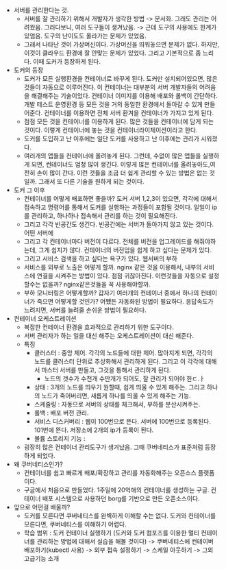 - 서버를 관리한다는 것. 
	- 서버를 잘 관리하기 위해서 개발자가 생각한 방법 -> 문서화. 그래도 관리는 어려웠음. 그러다보니, 여러 도구들이 생겨났음. -> 근데 도구의 사용에도 한계가 있엄음. 도구의 난이도도 올라가는 문제가 있었음.
	- 그래서 나타난 것이 가상머신이다. 가상머신을 띄워놓으면 문제가 없다. 하지만, 이것이 클라우드 환경에 잘 안맞는 문제가 있었다. 그리고 기본적으로 좀 느리다. 이때 도커가 등장하게 된다. 
- 도커의 등장 
	- 도커가 모든 실행환경을 컨테이너로 바꾸게 된다. 도커만 설치되어있으면, 많은 것들이 자동으로 이루어진다. 이 컨테이너는 대부분의 서버 개발자들의 어려움을 해결해주는 기술이었다. 컨테이너 이미지를 이용해 배포와 롤백이 간단하다. 개발 테스트 운영환경 등 모든 것을 거의 동일한 환경에서 돌아갈 수 있게 만들어준다. 컨테이너를 이용하면 전체 서버 환겨을 컨테이너가 가지고 있게 된다. 
	- 점점 모든 것을 컨테이너를 이용하게 된다. 많은 것들을 컨테이너에 담게 되는 것이다. 이렇게 컨테이너에 놓는 것을 컨테이너라이제이션이라고 한다. 
	- 도커를 도입하고 난 이후에는 일단 도커를 사용하고 난 이후에는 관리가 시워졌다. 
	- 여러개의 앱들을 컨테이너에 올려놓게 된다. 그런데, 수없이 많은 앱들을 실행하게 되면, 컨테이너도 엄청 많이 생긴다. 이렇게 많은 컨테이너를 올려놓아도,여전히 손이 많이 간다. 이런 것들을 조금 더 쉽게 관리할 수 있는 방법은 없는 것일까. 그래서 또 다른 기술을 원하게 되는 것이다.
- 도커 그 이후
	- 컨테이너를 어떻게 배포하면 좋을까? 도커 서버 1,2,3이 있으면, 각각에 대해서 접속하고 명령어를 통해서 도커를 실행하는 과정들이 포함될 것이다. 일일이 ip를 관리하고, 하나하나 접속해서 관리를 하는 것이 필요해진다. 
	- 그리고 각각 빈공간도 생긴다. 빈공간에는 서버가 돌아가지 않고 있는 것이다. 어떤 서버에 
	- 그리고 각 컨테이너마다 버전이 다르다. 전체를 버전을 업그레이드를 해줘야하는데, 그게 쉽지가 않다. 컨테이너의 버전업을 쉽게 하고 싶다는 문제가 있다.
	- 그리고 서비스 검색을 하고 싶다는 욕구가 있다. 웹서버의 부하
	- 서비스를 외부로 노출은 어떻게 할까. nginx 같은 것을 이용해서, 내부의 서비스에 연결을 시켜주는 방법이 있다. 점점 귀찮아진다. 이런것들을 자동으로 설정할수는 없을까? nginx같은것들을 꼭 사용해야할까.
	- 부하 모니터링은 어떻게할까? 갑자기 여러개의 컨테이너 중에서 하나의 컨테이너가 죽으면 어떻게할 것인가? 어쨌든 자동화된 방법이 필요하다. 응답속도가 느려지면, 서버를 늘려줄 손쉬운 방법이 필요하다.
- 컨테이너 오케스트레이션 
	- 복잡한 컨테이너 환경을 효과적으로 관리하기 위한 도구이다.
	- 서버 관리자가 하는 일을 대신 해주는 오케스트레이션이 대신 해준다. 
	- 특징
		- 클러스터 : 중앙 제어. 각각의 노드들에 대한 제어. 많아지게 되면, 각각의 노드를 클러스터 단위로 추상화해서 관리하게 된다. 그리고 이 각각에 대해서 마스터 서버를 만들고, 그것을 통해서 관리하게 된다. 
			- 노드의 갯수가 수천개 수만개가 되어도, 잘 관리가 되어야 한ㄷ.ㅏ 
		- 상태 : 3개의 노드를 띄우기 원할때, 쉽게 띄울 수 있게 해주는. 그리고 하나의 노드가 죽어버리면, 새롭게 하나를 띄울 수 있게 해주는 기능.
		- 스케줄링 : 자동으로 서버의 상태를 체크해서, 부하를 분산시켜주는.
		- 롤백 : 배포 버전 관리.
		- 서비스 디스커버리 : 웹이 100번으로 뜬다. 서버에 100번으로 등록된다. 101번에 뜬다. 저장소에 2개의 ip가 등록이 된다. 
		- 볼륨 스토리지 기능 : 
	- 굉장히 많은 컨테이너 관리도구가 생겨났음. 그때 쿠버네티스가 표준처럼 등장하게 되었다.
- 왜 쿠버네티스인가?
	- 컨테이너를 쉽고 빠르게 배포/확장하고 관리를 자동화해주는 오픈소스 플랫폼이다. 
	- 구글에서 처음으로 만들었다. 1주일에 20억애의 컨테이너를 생성하는 구글. 컨테이너 배포 시스템으로 사용하던 borg를 기반으로 만든 오픈소스이다. 
- 앞으로 어떤걸 배울까?
	- 도커를 모른다면 쿠버네티스를 완벽하게 이해할 수는 없다. 도커와 컨테이너를 모른다면, 쿠버네티스를 이해하기 어렵다. 
	- 학습 범위 : 도커 컨테이너 실행하기 (도커와 도커 컴포즈를 이용한 멀티 컨테이너를 관리하는 방법에 대해서 실습을 해볼 것이다) -> 쿠버네티스에 컨테이버 배포하기(kubectl 사용) -> 외부 접속 설정하기 -> 스케일 아웃하기 -> 그외 고급기능 소개
